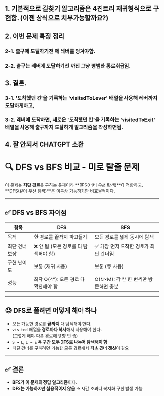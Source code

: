 ## 1. 기본적으로 길찾기 알고리즘은 4진트리 재귀형식으로 구현함. (이젠 상식으로 치부가능할까요?)

## 2. 이번 문제 특징 정리

### 2-1. 출구에 도달하기전 에 레버를 당겨야함.

### 2-2. 출구는 레버에 도달하기전 까진 그냥 평범한 통로취급임.

## 3. 결론.

### 3-1. '도착했던 칸'을 기록하는 'visitedToLever' 배열을 사용해 레버까지 도달하게하고,

### 3-2. 레버에 도착하면, 새로운 '도착했던 칸'을 기록하는 'visitedToExit' 배열을 사용해 출구까지 도달하게 알고리즘을 작성하면됨.

## 4. 잘 안되서 CHATGPT 소환

# 🔍 DFS vs BFS 비교 - 미로 탈출 문제

이 문제는 **최단 경로**를 구하는 문제이라 **BFS(너비 우선 탐색)**이 적합하고,
**DFS(깊이 우선 탐색)**은 이론상 가능하지만 비효율적이다.

---

## ✅ DFS vs BFS 차이점

| 항목           | DFS                                   | BFS                                    |
| -------------- | ------------------------------------- | -------------------------------------- |
| 목적           | 한 경로를 끝까지 파고들기             | 모든 경로를 넓게 동시에 탐색           |
| 최단 건너 보장 | ❌ 안 됨 (모든 경로를 다 탐색해야 함) | ✅ 가장 먼저 도착한 경로가 최단 건너임 |
| 구현 난이도    | 보통 (재귀 사용)                      | 보통 (큐 사용)                         |
| 성능           | 최악 O(4ⁿ): 모든 경로 다 확인해야 함  | O(N×M): 각 칸 한 번씩만 방문하면 충분  |

---

## 😓 DFS로 풀려면 어떻게 해야 하나

- 모든 가능한 경로를 **끝까지** 다 탐색해야 한다.
- `visited` 배열을 **경로마다 복사**해서 사용해야 한다.  
  (그렇게 해야 다른 경로에 영향 안 줍)
- `S → L`, `L → E` **두 구간 모두 DFS로 나누어 탐색해야 함**
- 최단 건너를 구하려면 가능한 모든 경로에서 **최소 건너 갱신**이 필요

---

## ✅ 결론

- **BFS가 이 문제의 정답 알고리즘**이다.
- **DFS는 가능하지만 실용적이지 않음** → 시간 초과나 복지화 구현 발생 가능

